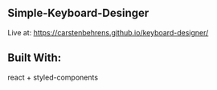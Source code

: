 ## Simple-Keyboard-Desinger

Live at: https://carstenbehrens.github.io/keyboard-designer/


## Built With:

react +
styled-components
